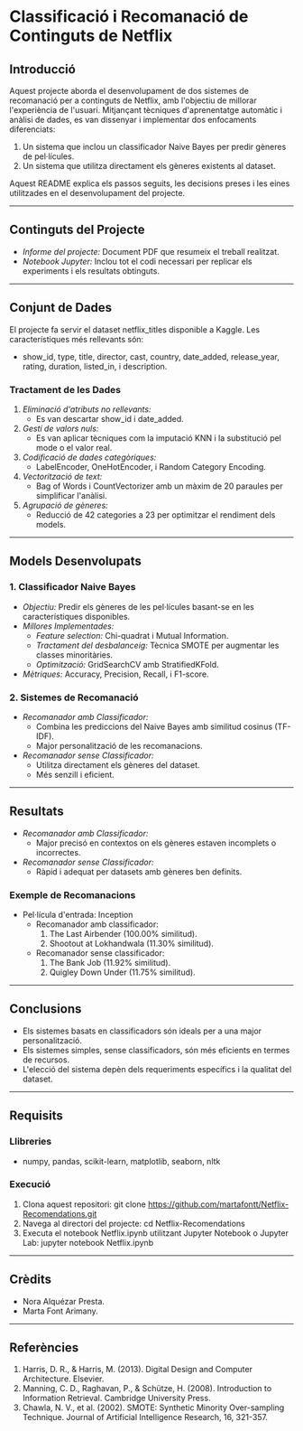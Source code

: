 # Classificació i Recomanació de Continguts de Netflix

## Introducció
Aquest projecte aborda el desenvolupament de dos sistemes de recomanació per a continguts de Netflix, amb l'objectiu de millorar l'experiència de l'usuari. Mitjançant tècniques d'aprenentatge automàtic i anàlisi de dades, es van dissenyar i implementar dos enfocaments diferenciats:
1. Un sistema que inclou un classificador Naive Bayes per predir gèneres de pel·lícules.
2. Un sistema que utilitza directament els gèneres existents al dataset.

Aquest README explica els passos seguits, les decisions preses i les eines utilitzades en el desenvolupament del projecte.

---

## Continguts del Projecte
- *Informe del projecte:* Document PDF que resumeix el treball realitzat.
- *Notebook Jupyter:* Inclou tot el codi necessari per replicar els experiments i els resultats obtinguts.

---

## Conjunt de Dades
El projecte fa servir el dataset netflix_titles disponible a Kaggle. Les característiques més rellevants són:
- show_id, type, title, director, cast, country, date_added, release_year, rating, duration, listed_in, i description.

### Tractament de les Dades
1. *Eliminació d'atributs no rellevants:*
   - Es van descartar show_id i date_added.
2. *Gestí de valors nuls:*
   - Es van aplicar tècniques com la imputació KNN i la substitució pel mode o el valor real.
3. *Codificació de dades categòriques:*
   - LabelEncoder, OneHotEncoder, i Random Category Encoding.
4. *Vectorització de text:*
   - Bag of Words i CountVectorizer amb un màxim de 20 paraules per simplificar l'anàlisi.
5. *Agrupació de gèneres:*
   - Reducció de 42 categories a 23 per optimitzar el rendiment dels models.

---

## Models Desenvolupats

### 1. Classificador Naive Bayes
- *Objectiu:* Predir els gèneres de les pel·lícules basant-se en les característiques disponibles.
- *Millores Implementades:*
  - *Feature selection:* Chi-quadrat i Mutual Information.
  - *Tractament del desbalanceig:* Tècnica SMOTE per augmentar les classes minoritàries.
  - *Optimització:* GridSearchCV amb StratifiedKFold.
- *Mètriques:* Accuracy, Precision, Recall, i F1-score.

### 2. Sistemes de Recomanació
- *Recomanador amb Classificador:*
  - Combina les prediccions del Naive Bayes amb similitud cosinus (TF-IDF).
  - Major personalització de les recomanacions.
- *Recomanador sense Classificador:*
  - Utilitza directament els gèneres del dataset.
  - Més senzill i eficient.

---

## Resultats
- *Recomanador amb Classificador:*
  - Major precisó en contextos on els gèneres estaven incomplets o incorrectes.
- *Recomanador sense Classificador:*
  - Ràpid i adequat per datasets amb gèneres ben definits.

### Exemple de Recomanacions 
- Pel·lícula d'entrada: Inception
  - Recomanador amb classificador:
    1. The Last Airbender (100.00% similitud).
    2. Shootout at Lokhandwala (11.30% similitud).
  - Recomanador sense classificador:
    1. The Bank Job (11.92% similitud).
    2. Quigley Down Under (11.75% similitud).

---

## Conclusions
- Els sistemes basats en classificadors són ideals per a una major personalització.
- Els sistemes simples, sense classificadors, són més eficients en termes de recursos.
- L'elecció del sistema depèn dels requeriments específics i la qualitat del dataset.

---

## Requisits
### Llibreries
- numpy, pandas, scikit-learn, matplotlib, seaborn, nltk

### Execució
1. Clona aquest repositori:
git clone https://github.com/martafontt/Netflix-Recomendations.git
2. Navega al directori del projecte:
cd Netflix-Recomendations
3. Executa el notebook Netflix.ipynb utilitzant Jupyter Notebook o Jupyter Lab:
jupyter notebook Netflix.ipynb
---

## Crèdits
- Nora Alquézar Presta.
- Marta Font Arimany.

---

## Referències
1. Harris, D. R., & Harris, M. (2013). Digital Design and Computer Architecture. Elsevier.
2. Manning, C. D., Raghavan, P., & Schütze, H. (2008). Introduction to Information Retrieval. Cambridge University Press.
3. Chawla, N. V., et al. (2002). SMOTE: Synthetic Minority Over-sampling Technique. Journal of Artificial Intelligence Research, 16, 321-357.
